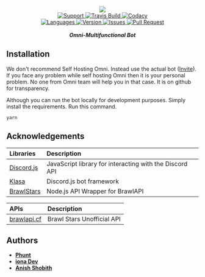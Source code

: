 <div align="center">
    <img src="https://cdn.discordapp.com/attachments/509385945405980683/547806345999417354/coollogo_com-29429781.png" align="center">
<br>
<a href="https://discord.gg/TutA5bZ">
    <img src="https://img.shields.io/discord/496584856084545537.svg?colorB=Blue&logo=discord&label=Support&style=for-the-badge" alt="Support">
</a>

<a href="https://github.com/OmniDiscord/OmniBot">
    <img src="https://img.shields.io/travis/com/OmniDiscord/OmniBot.svg?style=for-the-badge" alt="Travis Build">
</a>

<a href="https://github.com/OmniDiscord/OmniBot">
    <img src="https://img.shields.io/codacy/grade/a8c86f1a39e942ef8b03357d2932b03a.svg?style=for-the-badge" alt="Codacy">
</a>
<br>

<a href="https://github.com/OmniDiscord/OmniBot">
    <img src="https://img.shields.io/github/languages/top/OmniDiscord/OmniBot.svg?colorB=Yellow&style=for-the-badge" alt="Languages">
</a>

<a href="https://github.com/OmniDiscord/OmniBot">
    <img src="https://img.shields.io/github/package-json/v/OmniDiscord/OmniBot.svg?colorB=Orange&style=for-the-badge" alt="Version">
</a>

<a href="https://github.com/OmniDiscord/OmniBot/issues">
    <img src="https://img.shields.io/github/issues/OmniDiscord/OmniBot.svg?style=for-the-badge" alt="Issues">
</a>

<a href="https://github.com/OmniDiscord/OmniBot/pulls">
    <img src="https://img.shields.io/github/issues-pr/OmniDiscord/OmniBot.svg?style=for-the-badge" alt="Pull Request">
</a>
<br>
<br>
<strong><i>Omni-Multifunctional Bot</i></strong>
<br>
</div>

## Installation
We don't recommend Self Hosting Omni. Instead use the actual bot ([Invite](https://discordapp.com/api/oauth2/authorize?client_id=522003382139879438&permissions=8&scope=bot)). If you face any problem while self hosting Omni then it is your personal problem. No one from Omni team will help you in that case. It is on github for transparency.

Although you can run the bot locally for development purposes. Simply install the requirements.
Run this command.
```
yarn
```

## Acknowledgements
|                      Libraries                         	|                       Description                       	|
|:------------------------------------------------------    |:-------------------------------------------------------	|
| [Discord.js](https://github.com/discordjs/discord.js)  	| JavaScript library for interacting with the Discord API 	|
| [Klasa](https://github.com/dirigeants/klasa)           	| Discord.js bot framework                                	|
| [BrawlStars](https://github.com/pollen5/brawlstars.js) 	| Node.js API Wrapper for BrawlAPI                        	|

|              APIs                  	|         Description        	|
|:----------------------------------	|:--------------------------	|
| [brawlapi.cf](https://brawlapi.cf) 	| Brawl Stars Unofficial API 	|

## Authors
* **[Phunt](https://github.com/Phunt05)**
* **[iona Dev](https://github.com/ionadev)**
* **[Anish Shobith](https://github.com/Anish-Shobith)**
